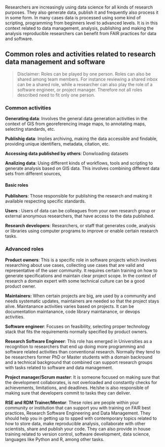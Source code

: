 Researchers are increasingly using data science for all kinds of research purposes. They also generate data, publish it and frequently also process it in some form. In many cases data is processed using some kind of scripting, programming from beginners level to advanced levels. It is in this context related to data management, analysis, publishing and making the analysis reproducible researchers can benefit from FAIR practices for data and software.

## Common roles and activities related to research data management and software
> Disclaimer: Roles can be played by one person. Roles can also be shared among team members. For instance reviewing a shared inbox can be a shared role, while a researcher can also play the role of a software engineer, or project manager. Therefore not all roles described need to fit only one person.

### Common activities
**Generating data**: Involves the general data generation activities in the context of GIS from georeferencing image maps, to annotating maps, selecting standards, etc.

**Publishig data**: Implies archiving, making the data accessible and findable, providing unique identifiers, metadata, citation, etc.

**Accessing data published by others**: Donwloading datasets

**Analizing data**: Using different kinds of workflows, tools and scripting to generate analysis based on GIS data. This involves combining different data sets from different sources, 

#### Basic roles

**Publishers**: Those responsible for publishing the research and making it available respecting specific standards.

**Users** : Users of data can be colleagues from your own research group or external anonymous researchers, that have access to the data published.

**Research developers**: Researchers, or staff that generates code, analysis or libraries using computer programs to improve or enable certain research tasks.

### Advanced roles
**Product owners**: This is  a specific role in software projects which involves researching about use cases, collecting use cases that are valid and representative of the user community. It requires certain training on how to generate specifications and maintain clear project scope. In the context of research a domain expert with some technical culture can be a good product owner.

**Maintainers:** When certain projects are big, are used by a community and needs systematic updates, maintainers are needed so that the project stays alive. Maintanance activities varies based on projects. It can be documentation maintanance, code library maintanance, or devops activities.

**Software engineer**: Focuses on feasibility, selecting proper technology stack that fits the requirements normally specified by product owners. 

**Research Software Engineer**: This role has emerged in Universities as a recognition to researchers that end up doing more programming and software related activities than conventional research. Normally they tend to be researchers former PhD or Master students with a domain backround and a technical background that combined can support research groups with tasks related to software and data management.

**Project manager/Scrum master**: It is someone focused on making sure that the development collaborates, is not overloaded and constantly checks for achievements, limitations, and deadlines. He/she is also responsible of making sure that developers commit to tasks they can deliver. 

**RSE and RDM Trainer/Mentor**: These roles are people within your community or institution that can support you with training on FAIR best practices, Research Software Engineering and Data Management. They should help you in getting up to spped with contemporary topics related to how to store data, make reproducible analysis, collaborate with other scientists, share and publish your code. They can also provide in house training related to version control, software development, data science, languages like Python and R, among other tasks.